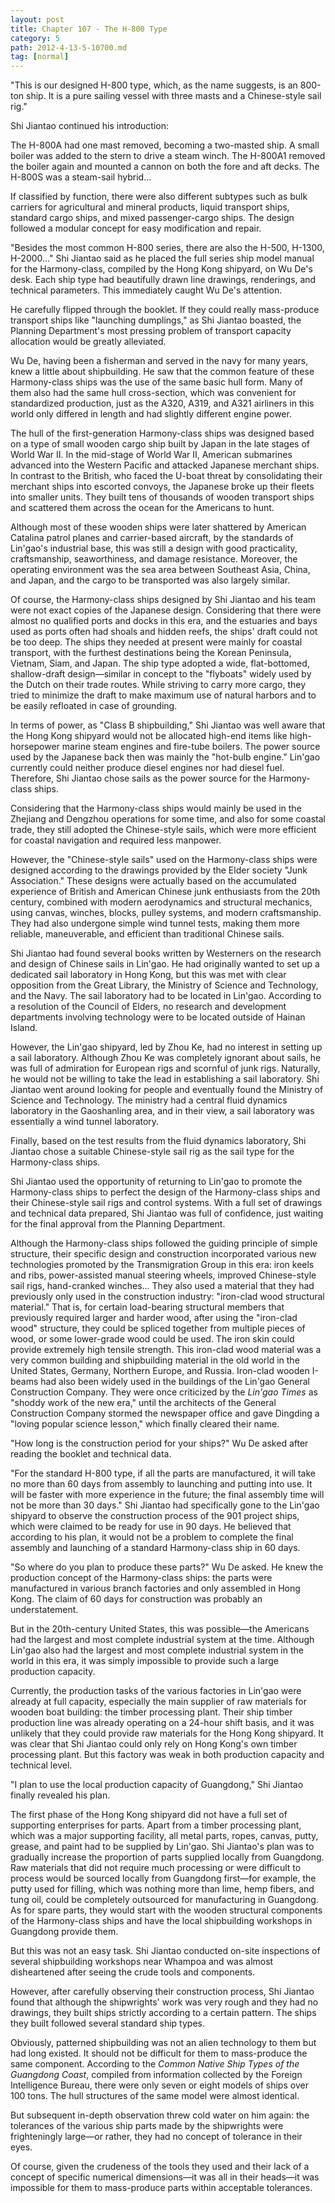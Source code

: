```yaml
---
layout: post
title: Chapter 107 - The H-800 Type
category: 5
path: 2012-4-13-5-10700.md
tag: [normal]
---
```


"This is our designed H-800 type, which, as the name suggests, is an 800-ton ship. It is a pure sailing vessel with three masts and a Chinese-style sail rig."

Shi Jiantao continued his introduction:

The H-800A had one mast removed, becoming a two-masted ship. A small boiler was added to the stern to drive a steam winch. The H-800A1 removed the boiler again and mounted a cannon on both the fore and aft decks. The H-800S was a steam-sail hybrid...

If classified by function, there were also different subtypes such as bulk carriers for agricultural and mineral products, liquid transport ships, standard cargo ships, and mixed passenger-cargo ships. The design followed a modular concept for easy modification and repair.

"Besides the most common H-800 series, there are also the H-500, H-1300, H-2000..." Shi Jiantao said as he placed the full series ship model manual for the Harmony-class, compiled by the Hong Kong shipyard, on Wu De's desk. Each ship type had beautifully drawn line drawings, renderings, and technical parameters. This immediately caught Wu De's attention.

He carefully flipped through the booklet. If they could really mass-produce transport ships like "launching dumplings," as Shi Jiantao boasted, the Planning Department's most pressing problem of transport capacity allocation would be greatly alleviated.

Wu De, having been a fisherman and served in the navy for many years, knew a little about shipbuilding. He saw that the common feature of these Harmony-class ships was the use of the same basic hull form. Many of them also had the same hull cross-section, which was convenient for standardized production, just as the A320, A319, and A321 airliners in this world only differed in length and had slightly different engine power.

The hull of the first-generation Harmony-class ships was designed based on a type of small wooden cargo ship built by Japan in the late stages of World War II. In the mid-stage of World War II, American submarines advanced into the Western Pacific and attacked Japanese merchant ships. In contrast to the British, who faced the U-boat threat by consolidating their merchant ships into escorted convoys, the Japanese broke up their fleets into smaller units. They built tens of thousands of wooden transport ships and scattered them across the ocean for the Americans to hunt.

Although most of these wooden ships were later shattered by American Catalina patrol planes and carrier-based aircraft, by the standards of Lin'gao's industrial base, this was still a design with good practicality, craftsmanship, seaworthiness, and damage resistance. Moreover, the operating environment was the sea area between Southeast Asia, China, and Japan, and the cargo to be transported was also largely similar.

Of course, the Harmony-class ships designed by Shi Jiantao and his team were not exact copies of the Japanese design. Considering that there were almost no qualified ports and docks in this era, and the estuaries and bays used as ports often had shoals and hidden reefs, the ships' draft could not be too deep. The ships they needed at present were mainly for coastal transport, with the furthest destinations being the Korean Peninsula, Vietnam, Siam, and Japan. The ship type adopted a wide, flat-bottomed, shallow-draft design—similar in concept to the "flyboats" widely used by the Dutch on their trade routes. While striving to carry more cargo, they tried to minimize the draft to make maximum use of natural harbors and to be easily refloated in case of grounding.

In terms of power, as "Class B shipbuilding," Shi Jiantao was well aware that the Hong Kong shipyard would not be allocated high-end items like high-horsepower marine steam engines and fire-tube boilers. The power source used by the Japanese back then was mainly the "hot-bulb engine." Lin'gao currently could neither produce diesel engines nor had diesel fuel. Therefore, Shi Jiantao chose sails as the power source for the Harmony-class ships.

Considering that the Harmony-class ships would mainly be used in the Zhejiang and Dengzhou operations for some time, and also for some coastal trade, they still adopted the Chinese-style sails, which were more efficient for coastal navigation and required less manpower.

However, the "Chinese-style sails" used on the Harmony-class ships were designed according to the drawings provided by the Elder society "Junk Association." These designs were actually based on the accumulated experience of British and American Chinese junk enthusiasts from the 20th century, combined with modern aerodynamics and structural mechanics, using canvas, winches, blocks, pulley systems, and modern craftsmanship. They had also undergone simple wind tunnel tests, making them more reliable, maneuverable, and efficient than traditional Chinese sails.

Shi Jiantao had found several books written by Westerners on the research and design of Chinese sails in Lin'gao. He had originally wanted to set up a dedicated sail laboratory in Hong Kong, but this was met with clear opposition from the Great Library, the Ministry of Science and Technology, and the Navy. The sail laboratory had to be located in Lin'gao. According to a resolution of the Council of Elders, no research and development departments involving technology were to be located outside of Hainan Island.

However, the Lin'gao shipyard, led by Zhou Ke, had no interest in setting up a sail laboratory. Although Zhou Ke was completely ignorant about sails, he was full of admiration for European rigs and scornful of junk rigs. Naturally, he would not be willing to take the lead in establishing a sail laboratory. Shi Jiantao went around looking for people and eventually found the Ministry of Science and Technology. The ministry had a central fluid dynamics laboratory in the Gaoshanling area, and in their view, a sail laboratory was essentially a wind tunnel laboratory.

Finally, based on the test results from the fluid dynamics laboratory, Shi Jiantao chose a suitable Chinese-style sail rig as the sail type for the Harmony-class ships.

Shi Jiantao used the opportunity of returning to Lin'gao to promote the Harmony-class ships to perfect the design of the Harmony-class ships and their Chinese-style sail rigs and control systems. With a full set of drawings and technical data prepared, Shi Jiantao was full of confidence, just waiting for the final approval from the Planning Department.

Although the Harmony-class ships followed the guiding principle of simple structure, their specific design and construction incorporated various new technologies promoted by the Transmigration Group in this era: iron keels and ribs, power-assisted manual steering wheels, improved Chinese-style sail rigs, hand-cranked winches... They also used a material that they had previously only used in the construction industry: "iron-clad wood structural material." That is, for certain load-bearing structural members that previously required larger and harder wood, after using the "iron-clad wood" structure, they could be spliced together from multiple pieces of wood, or some lower-grade wood could be used. The iron skin could provide extremely high tensile strength. This iron-clad wood material was a very common building and shipbuilding material in the old world in the United States, Germany, Northern Europe, and Russia. Iron-clad wooden I-beams had also been widely used in the buildings of the Lin'gao General Construction Company. They were once criticized by the *Lin'gao Times* as "shoddy work of the new era," until the architects of the General Construction Company stormed the newspaper office and gave Dingding a "loving popular science lesson," which finally cleared their name.

"How long is the construction period for your ships?" Wu De asked after reading the booklet and technical data.

"For the standard H-800 type, if all the parts are manufactured, it will take no more than 60 days from assembly to launching and putting into use. It will be faster with more experience in the future; the final assembly time will not be more than 30 days." Shi Jiantao had specifically gone to the Lin'gao shipyard to observe the construction process of the 901 project ships, which were claimed to be ready for use in 90 days. He believed that according to his plan, it would not be a problem to complete the final assembly and launching of a standard Harmony-class ship in 60 days.

"So where do you plan to produce these parts?" Wu De asked. He knew the production concept of the Harmony-class ships: the parts were manufactured in various branch factories and only assembled in Hong Kong. The claim of 60 days for construction was probably an understatement.

But in the 20th-century United States, this was possible—the Americans had the largest and most complete industrial system at the time. Although Lin'gao also had the largest and most complete industrial system in the world in this era, it was simply impossible to provide such a large production capacity.

Currently, the production tasks of the various factories in Lin'gao were already at full capacity, especially the main supplier of raw materials for wooden boat building: the timber processing plant. Their ship timber production line was already operating on a 24-hour shift basis, and it was unlikely that they could provide raw materials for the Hong Kong shipyard. It was clear that Shi Jiantao could only rely on Hong Kong's own timber processing plant. But this factory was weak in both production capacity and technical level.

"I plan to use the local production capacity of Guangdong," Shi Jiantao finally revealed his plan.

The first phase of the Hong Kong shipyard did not have a full set of supporting enterprises for parts. Apart from a timber processing plant, which was a major supporting facility, all metal parts, ropes, canvas, putty, grease, and paint had to be supplied by Lin'gao. Shi Jiantao's plan was to gradually increase the proportion of parts supplied locally from Guangdong. Raw materials that did not require much processing or were difficult to process would be sourced locally from Guangdong first—for example, the putty used for filling, which was nothing more than lime, hemp fibers, and tung oil, could be completely outsourced for manufacturing in Guangdong. As for spare parts, they would start with the wooden structural components of the Harmony-class ships and have the local shipbuilding workshops in Guangdong provide them.

But this was not an easy task. Shi Jiantao conducted on-site inspections of several shipbuilding workshops near Whampoa and was almost disheartened after seeing the crude tools and components.

However, after carefully observing their construction process, Shi Jiantao found that although the shipwrights' work was very rough and they had no drawings, they built ships strictly according to a certain pattern. The ships they built followed several standard ship types.

Obviously, patterned shipbuilding was not an alien technology to them but had long existed. It should not be difficult for them to mass-produce the same component. According to the *Common Native Ship Types of the Guangdong Coast*, compiled from information collected by the Foreign Intelligence Bureau, there were only seven or eight models of ships over 100 tons. The hull structures of the same model were almost identical.

But subsequent in-depth observation threw cold water on him again: the tolerances of the various ship parts made by the shipwrights were frighteningly large—or rather, they had no concept of tolerance in their eyes.

Of course, given the crudeness of the tools they used and their lack of a concept of specific numerical dimensions—it was all in their heads—it was impossible for them to mass-produce parts within acceptable tolerances.